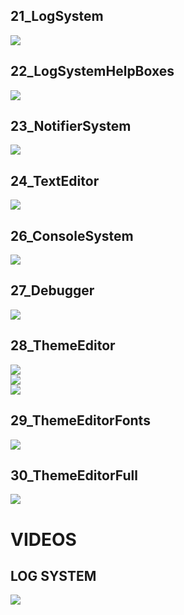## 21_LogSystem
![](21_LogSystem/Capture.PNG)  

## 22_LogSystemHelpBoxes
![](22_LogSystemHelpBoxes/Capture.PNG)  

## 23_NotifierSystem
![](23_NotifierSystem/Capture.PNG)  

## 24_TextEditor
![](24_TextEditor/Capture.PNG)  

## 26_ConsoleSystem
![](26_ConsoleSystem/Capture.PNG)  

## 27_Debugger
![](27_Debugger/Capture.PNG)  

## 28_ThemeEditor
![](28_ThemeEditor/Capture.PNG)  
![](28_ThemeEditor/Capture2.PNG)  
![](28_ThemeEditor/Capture3.PNG)  

## 29_ThemeEditorFonts
![](29_ThemeEditorFonts/Capture.PNG)  

## 30_ThemeEditorFull
![](30_ThemeEditorFull/Capture.PNG)  


# VIDEOS

<h2>LOG SYSTEM</h2>

[![](https://img.youtube.com/vi/UIvfpRFtEtY/maxresdefault.jpg)](https://youtu.be/UIvfpRFtEtY)